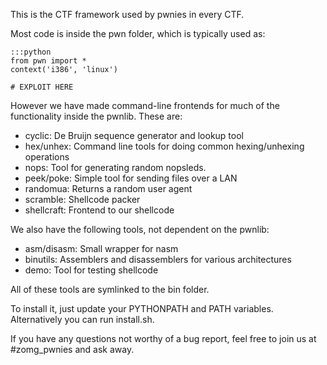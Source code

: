 This is the CTF framework used by pwnies in every CTF.

Most code is inside the pwn folder, which is typically used as:

    :::python
    from pwn import *
    context('i386', 'linux')

    # EXPLOIT HERE

However we have made command-line frontends for much of the functionality
inside the pwnlib. These are:

* cyclic: De Bruijn sequence generator and lookup tool
* hex/unhex: Command line tools for doing common hexing/unhexing operations
* nops: Tool for generating random nopsleds.
* peek/poke: Simple tool for sending files over a LAN
* randomua: Returns a random user agent
* scramble: Shellcode packer
* shellcraft: Frontend to our shellcode

We also have the following tools, not dependent on the pwnlib:

* asm/disasm: Small wrapper for nasm
* binutils: Assemblers and disassemblers for various architectures
* demo: Tool for testing shellcode

All of these tools are symlinked to the bin folder.

To install it, just update your PYTHONPATH and PATH variables. Alternatively
you can run install.sh.

If you have any questions not worthy of a bug report, feel free to join us
at #zomg\_pwnies and ask away.
